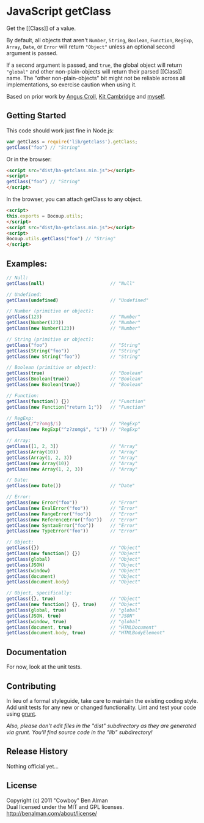 # JavaScript getClass

Get the [[Class]] of a value.

By default, all objects that aren't `Number`, `String`, `Boolean`, `Function`, `RegExp`, `Array`, `Date`, or `Error` will return `"Object"` unless an optional second argument is passed.

If a second argument is passed, and `true`, the global object will return `"global"` and other non-plain-objects will return their parsed [[Class]] name. The "other non-plain-objects" bit might not be reliable across all implementations, so exercise caution when using it.

Based on prior work by [Angus Croll](http://javascriptweblog.wordpress.com/2011/08/08/fixing-the-javascript-typeof-operator/), [Kit Cambridge](https://gist.github.com/1317416) and [myself](https://gist.github.com/1131946).

## Getting Started

This code should work just fine in Node.js:

```javascript
var getClass = require('lib/getclass').getClass;
getClass("foo") // "String"
```

Or in the browser:

```html
<script src="dist/ba-getclass.min.js"></script>
<script>
getClass("foo") // "String"
</script>
```

In the browser, you can attach getClass to any object.

```html
<script>
this.exports = Bocoup.utils;
</script>
<script src="dist/ba-getclass.min.js"></script>
<script>
Bocoup.utils.getClass("foo") // "String"
</script>
```

## Examples:

```javascript
// Null:
getClass(null)                        // "Null"

// Undefined:
getClass(undefined)                   // "Undefined"

// Number (primitive or object):
getClass(123)                         // "Number"
getClass(Number(123))                 // "Number"
getClass(new Number(123))             // "Number"

// String (primitive or object):
getClass("foo")                       // "String"
getClass(String("foo"))               // "String"
getClass(new String("foo"))           // "String"

// Boolean (primitive or object):
getClass(true)                        // "Boolean"
getClass(Boolean(true))               // "Boolean"
getClass(new Boolean(true))           // "Boolean"

// Function:
getClass(function() {})               // "Function"
getClass(new Function("return 1;"))   // "Function"

// RegExp:
getClass(/^z?omg$/i)                  // "RegExp"
getClass(new RegExp("^z?zomg$", "i")) // "RegExp"

// Array:
getClass([1, 2, 3])                   // "Array"
getClass(Array(10))                   // "Array"
getClass(Array(1, 2, 3))              // "Array"
getClass(new Array(10))               // "Array"
getClass(new Array(1, 2, 3))          // "Array"

// Date:
getClass(new Date())                  // "Date"

// Error:
getClass(new Error("foo"))            // "Error"
getClass(new EvalError("foo"))        // "Error"
getClass(new RangeError("foo"))       // "Error"
getClass(new ReferenceError("foo"))   // "Error"
getClass(new SyntaxError("foo"))      // "Error"
getClass(new TypeError("foo"))        // "Error"

// Object:
getClass({})                          // "Object"
getClass(new function() {})           // "Object"
getClass(global)                      // "Object"
getClass(JSON)                        // "Object"
getClass(window)                      // "Object"
getClass(document)                    // "Object"
getClass(document.body)               // "Object"

// Object, specifically:
getClass({}, true)                    // "Object"
getClass(new function() {}, true)     // "Object"
getClass(global, true)                // "global"
getClass(JSON, true)                  // "JSON"
getClass(window, true)                // "global"
getClass(document, true)              // "HTMLDocument"
getClass(document.body, true)         // "HTMLBodyElement"
```

## Documentation
For now, look at the unit tests.

## Contributing
In lieu of a formal styleguide, take care to maintain the existing coding style. Add unit tests for any new or changed functionality. Lint and test your code using [grunt](https://github.com/cowboy/node-grunt).

_Also, please don't edit files in the "dist" subdirectory as they are generated via grunt. You'll find source code in the "lib" subdirectory!_

## Release History
Nothing official yet...

## License
Copyright (c) 2011 "Cowboy" Ben Alman  
Dual licensed under the MIT and GPL licenses.  
<http://benalman.com/about/license/>
